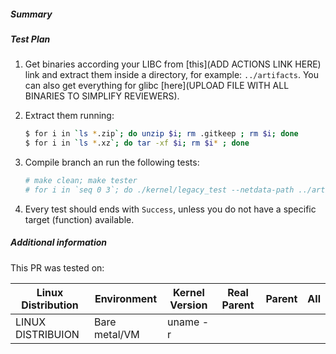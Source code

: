 <!--
Describe the change in summary section, including rationale and design decisions.
Include "Fixes #nnn" if you are fixing an existing issue.

In "Test Plan" provide enough detail on how you plan to test this PR so that a reviewer can validate your tests. If our CI covers sufficient tests, then state which tests cover the change.

If you have more information you want to add, write them in "Additional
Information" section. This is usually used to help others understand your
motivation behind this change. A step-by-step reproduction of the problem is
helpful if there is no related issue.
-->

##### Summary

##### Test Plan
1. Get binaries according your LIBC from [this](ADD ACTIONS LINK HERE) link and extract them inside a directory, for example: `../artifacts`.
You can also get everything for glibc [here](UPLOAD FILE WITH ALL BINARIES TO SIMPLIFY REVIEWERS).

2. Extract them running:
    ```sh
    $ for i in `ls *.zip`; do unzip $i; rm .gitkeep ; rm $i; done
    $ for i in `ls *.xz`; do tar -xf $i; rm $i* ; done
    ```

3. Compile branch an run the following tests:

    ```sh
    # make clean; make tester
    # for i in `seq 0 3`; do ./kernel/legacy_test --netdata-path ../artifacts --content --iteration --pid $i --log-path file_pid$i.txt; done
    ```

4. Every test should ends with `Success`, unless you do not have a specific target (function) available.

##### Additional information

This PR was tested on:

| Linux Distribution |   Environment  |Kernel Version | Real Parent | Parent |  All |
|--------------------|----------------|---------------|-------------|--------|------|
| LINUX DISTRIBUION  | Bare metal/VM  | uname -r      |             |        |      |
